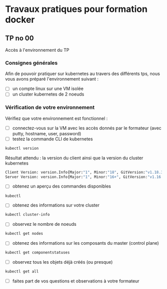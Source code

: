 # Travaux pratiques pour formation docker

## TP no 00

Accès à l'environnement du TP

### Consignes générales

Afin de pouvoir pratiquer sur kubernetes au travers des différents tps, nous vous avons préparé l'environnement suivant :
- [ ] un compte linux sur une VM isolée
- [ ] un cluster kubernetes de 2 noeuds

### Vérification de votre environnement

Vérifiez que votre environnement est fonctionnel :
- [ ] connectez-vous sur la VM avec les accès donnés par le formateur (avec putty, hostname, user, password)
- [ ] testez la commande CLI de kubernetes

```bash
kubectl version 
```

  Résultat attendu : la version du client ainsi que la version du cluster kubernetes
```bash
Client Version: version.Info{Major:"1", Minor:"18", GitVersion:"v1.18.3", GitCommit:"2e7996e3e2712684bc73f0dec0200d64eec7fe40", GitTreeState:"clean", BuildDate:"2020-05-20T12:52:00Z", GoVersion:"go1.13.9", Compiler:"gc", Platform:"linux/amd64"}
Server Version: version.Info{Major:"1", Minor:"16+", GitVersion:"v1.16.8-eks-e16311", GitCommit:"e163110a04dcb2f39c3325af96d019b4925419eb", GitTreeState:"clean", BuildDate:"2020-03-27T22:37:12Z", GoVersion:"go1.13.8", Compiler:"gc", Platform:"linux/amd64"}
```

- [ ] obtenez un aperçu des commandes disponibles

```bash
kubectl
```

- [ ] obtenez des informations sur votre cluster

```bash
kubectl cluster-info
```

- [ ] observez le nombre de noeuds

```bash
kubectl get nodes
```

- [ ] obtenez des informations sur les composants du master (control plane)

```bash
kubectl get componentstatuses
```

- [ ] observez tous les objets déjà créés (ou presque)

```bash
kubectl get all
```

- [ ] faites part de vos questions et observations à votre formateur

